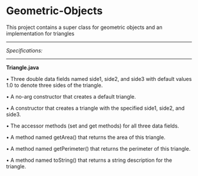 # Geometric-Objects

This project contains a super class for geometric objects and an implementation for triangles
<hr>
<i>Specifications:</i>
<hr>
<b>Triangle.java</b>

• Three double data fields named side1, side2, and side3 with default values 1.0 to denote three sides of
the triangle.

• A no-arg constructor that creates a default triangle.

• A constructor that creates a triangle with the specified side1, side2, and side3.

• The accessor methods (set and get methods) for all three data fields.

• A method named getArea() that returns the area of this triangle.

• A method named getPerimeter() that returns the perimeter of this triangle.

• A method named toString() that returns a string description for the triangle. 

